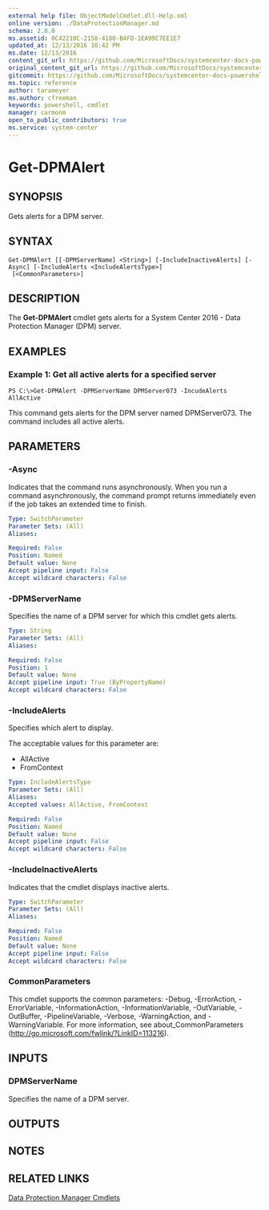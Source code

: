```yaml
---
external help file: ObjectModelCmdlet.dll-Help.xml
online version: ./DataProtectionManager.md
schema: 2.0.0
ms.assetid: 0C42210C-2158-4180-B4FD-1EA99C7EE1E7
updated_at: 12/13/2016 10:42 PM
ms.date: 12/13/2016
content_git_url: https://github.com/MicrosoftDocs/systemcenter-docs-powershell/blob/master/systemcenter-cmdlets/DataProtectionManager/v1/Get-DPMAlert.md
original_content_git_url: https://github.com/MicrosoftDocs/systemcenter-docs-powershell/blob/master/systemcenter-cmdlets/DataProtectionManager/v1/Get-DPMAlert.md
gitcommit: https://github.com/MicrosoftDocs/systemcenter-docs-powershell/blob/ea9507ac2178040476af5407227db8cb97701ea9/systemcenter-cmdlets/DataProtectionManager/v1/Get-DPMAlert.md
ms.topic: reference
author: tarameyer
ms.author: cfreeman
keywords: powershell, cmdlet
manager: carmonm
open_to_public_contributors: true
ms.service: system-center
---
```


# Get-DPMAlert

## SYNOPSIS
Gets alerts for a DPM server.

## SYNTAX

```
Get-DPMAlert [[-DPMServerName] <String>] [-IncludeInactiveAlerts] [-Async] [-IncludeAlerts <IncludeAlertsType>]
 [<CommonParameters>]
```

## DESCRIPTION
The **Get-DPMAlert** cmdlet gets alerts for a System Center 2016 - Data Protection Manager (DPM) server.

## EXAMPLES

### Example 1: Get all active alerts for a specified server
```
PS C:\>Get-DPMAlert -DPMServerName DPMServer073 -IncudeAlerts AllActive
```

This command gets alerts for the DPM server named DPMServer073.
The command includes all active alerts.

## PARAMETERS

### -Async
Indicates that the command runs asynchronously.
When you run a command asynchronously, the command prompt returns immediately even if the job takes an extended time to finish.

```yaml
Type: SwitchParameter
Parameter Sets: (All)
Aliases: 

Required: False
Position: Named
Default value: None
Accept pipeline input: False
Accept wildcard characters: False
```

### -DPMServerName
Specifies the name of a DPM server for which this cmdlet gets alerts.

```yaml
Type: String
Parameter Sets: (All)
Aliases: 

Required: False
Position: 1
Default value: None
Accept pipeline input: True (ByPropertyName)
Accept wildcard characters: False
```

### -IncludeAlerts
Specifies which alert to display.

The acceptable values for this parameter are:

- AllActive 
- FromContext

```yaml
Type: IncludeAlertsType
Parameter Sets: (All)
Aliases: 
Accepted values: AllActive, FromContext

Required: False
Position: Named
Default value: None
Accept pipeline input: False
Accept wildcard characters: False
```

### -IncludeInactiveAlerts
Indicates that the cmdlet displays inactive alerts.

```yaml
Type: SwitchParameter
Parameter Sets: (All)
Aliases: 

Required: False
Position: Named
Default value: None
Accept pipeline input: False
Accept wildcard characters: False
```

### CommonParameters
This cmdlet supports the common parameters: -Debug, -ErrorAction, -ErrorVariable, -InformationAction, -InformationVariable, -OutVariable, -OutBuffer, -PipelineVariable, -Verbose, -WarningAction, and -WarningVariable. For more information, see about_CommonParameters (http://go.microsoft.com/fwlink/?LinkID=113216).

## INPUTS

### DPMServerName
Specifies the name of a DPM server.

## OUTPUTS

## NOTES

## RELATED LINKS

[Data Protection Manager Cmdlets](xref:DataProtectionManager/v1/DataProtectionManager.md)


